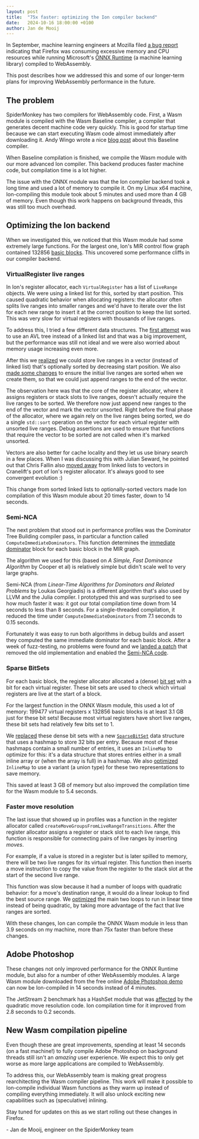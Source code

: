 ```yaml
---
layout: post
title:  "75x faster: optimizing the Ion compiler backend"
date:   2024-10-16 18:00:00 +0100
author: Jan de Mooij
---
```


In September, machine learning engineers at Mozilla filed [a bug report](https://bugzilla.mozilla.org/show_bug.cgi?id=1916442) indicating that Firefox was consuming excessive memory and CPU resources while running Microsoft's [ONNX Runtime](https://github.com/microsoft/onnxruntime) (a machine learning library) compiled to WebAssembly.

This post describes how we addressed this and some of our longer-term plans for improving WebAssembly performance in the future.

## The problem

SpiderMonkey has two compilers for WebAssembly code. First, a Wasm module is compiled with the Wasm Baseline compiler, a compiler that generates decent machine code very quickly. This is good for startup time because we can start executing Wasm code almost immediately after downloading it. Andy Wingo wrote a nice [blog post](https://wingolog.org/archives/2020/03/25/firefoxs-low-latency-webassembly-compiler) about this Baseline compiler.

When Baseline compilation is finished, we compile the Wasm module with our more advanced Ion compiler. This backend produces faster machine code, but compilation time is a lot higher.

The issue with the ONNX module was that the Ion compiler backend took a long time and used a lot of memory to compile it. On my Linux x64 machine, Ion-compiling this module took about 5 minutes and used more than 4 GB of memory. Even though this work happens on background threads, this was still too much overhead.

## Optimizing the Ion backend

When we investigated this, we noticed that this Wasm module had some extremely large functions. For the largest one, Ion's MIR control flow graph contained 132856 [basic blocks](https://en.wikipedia.org/wiki/Basic_block). This uncovered some performance cliffs in our compiler backend.

### VirtualRegister live ranges

In Ion's register allocator, each `VirtualRegister` has a list of `LiveRange` objects. We were using a linked list for this, sorted by start position. This caused quadratic behavior when allocating registers: the allocator often splits live ranges into smaller ranges and we'd have to iterate over the list for each new range to insert it at the correct position to keep the list sorted. This was very slow for virtual registers with thousands of live ranges.

To address this, I tried a few different data structures. The [first attempt](https://bugzilla.mozilla.org/show_bug.cgi?id=1916442#c17) was to use an AVL tree instead of a linked list and that was a big improvement, but the performance was still not ideal and we were also worried about memory usage increasing even more.

After this we [realized](https://bugzilla.mozilla.org/show_bug.cgi?id=1918970) we could store live ranges in a vector (instead of linked list) that's optionally sorted by decreasing start position. We also [made some changes](https://bugzilla.mozilla.org/show_bug.cgi?id=1917817) to ensure the initial live ranges are sorted when we create them, so that we could just append ranges to the end of the vector.

The observation here was that the core of the register allocator, where it assigns registers or stack slots to live ranges, doesn't actually require the live ranges to be sorted. We therefore now just append new ranges to the end of the vector and mark the vector unsorted. Right before the final phase of the allocator, where we again rely on the live ranges being sorted, we do a single `std::sort` operation on the vector for each virtual register with unsorted live ranges. Debug assertions are used to ensure that functions that require the vector to be sorted are not called when it's marked unsorted.

Vectors are also better for cache locality and they let us use binary search in a few places. When I was discussing this with Julian Seward, he pointed out that Chris Fallin also [moved away](https://cfallin.org/blog/2022/06/09/cranelift-regalloc2/) from linked lists to vectors in Cranelift's port of Ion's register allocator. It's always good to see convergent evolution :)

This change from sorted linked lists to optionally-sorted vectors made Ion compilation of this Wasm module about 20 times faster, down to 14 seconds.

### Semi-NCA

The next problem that stood out in performance profiles was the Dominator Tree Building compiler pass, in particular a function called `ComputeImmediateDominators`. This function determines the [immediate dominator](https://en.wikipedia.org/wiki/Dominator_(graph_theory)) block for each basic block in the MIR graph.

The algorithm we used for this (based on *A Simple, Fast Dominance Algorithm* by Cooper et al) is relatively simple but didn't scale well to very large graphs.

Semi-NCA (from *Linear-Time Algorithms for Dominators and Related Problems* by Loukas Georgiadis) is a different algorithm that's also used by LLVM and the Julia compiler. I prototyped this and was surprised to see how much faster it was: it got our total compilation time down from 14 seconds to less than 8 seconds. For a single-threaded compilation, it reduced the time under `ComputeImmediateDominators` from 7.1 seconds to 0.15 seconds.

Fortunately it was easy to run both algorithms in debug builds and assert they computed the same immediate dominator for each basic block. After a week of fuzz-testing, no problems were found and we [landed a patch](https://bugzilla.mozilla.org/show_bug.cgi?id=1919025) that removed the old implementation and enabled the [Semi-NCA code](https://searchfox.org/mozilla-central/rev/d56687458d4e6e8882c4b740e78413a0f0a69d59/js/src/jit/DominatorTree.cpp#19).

### Sparse BitSets

For each basic block, the register allocator allocated a (dense) [bit set](https://en.wikipedia.org/wiki/Bit_array) with a bit for each virtual register. These bit sets are used to check which virtual registers are live at the start of a block.

For the largest function in the ONNX Wasm module, this used a lot of memory: 199477 virtual registers x 132856 basic blocks is at least 3.1 GB just for these bit sets\! Because most virtual registers have short live ranges, these bit sets had relatively few bits set to 1\.

We [replaced](https://bugzilla.mozilla.org/show_bug.cgi?id=1920430) these dense bit sets with a new [`SparseBitSet`](https://searchfox.org/mozilla-central/source/js/src/jit/SparseBitSet.h) data structure that uses a hashmap to store 32 bits per entry. Because most of these hashmaps contain a small number of entries, it uses an `InlineMap` to optimize for this: it's a data structure that stores entries either in a small inline array or (when the array is full) in a hashmap. We also [optimized](https://bugzilla.mozilla.org/show_bug.cgi?id=1920433) `InlineMap` to use a variant (a union type) for these two representations to save memory.

This saved at least 3 GB of memory but also improved the compilation time for the Wasm module to 5.4 seconds.

### Faster move resolution

The last issue that showed up in profiles was a function in the register allocator called `createMoveGroupsFromLiveRangeTransitions`. After the register allocator assigns a register or stack slot to each live range, this function is responsible for connecting pairs of live ranges by inserting *moves*.

For example, if a value is stored in a register but is later spilled to memory, there will be two live ranges for its virtual register. This function then inserts a move instruction to copy the value from the register to the stack slot at the start of the second live range.

This function was slow because it had a number of loops with quadratic behavior: for a move's destination range, it would do a linear lookup to find the best source range. We [optimized](https://bugzilla.mozilla.org/show_bug.cgi?id=1920951) the main two loops to run in linear time instead of being quadratic, by taking more advantage of the fact that live ranges are sorted.

With these changes, Ion can compile the ONNX Wasm module in less than 3.9 seconds on my machine, more than 75x faster than before these changes.

## Adobe Photoshop

These changes not only improved performance for the ONNX Runtime module, but also for a number of other WebAssembly modules. A large Wasm module downloaded from the free online [Adobe Photoshop demo](https://photoshop.adobe.com/discover) can now be Ion-compiled in 14 seconds instead of 4 minutes.

The JetStream 2 benchmark has a HashSet module that was [affected](https://bugzilla.mozilla.org/show_bug.cgi?id=1918970#c14) by the quadratic move resolution code. Ion compilation time for it improved from 2.8 seconds to 0.2 seconds.

## New Wasm compilation pipeline

Even though these are great improvements, spending at least 14 seconds (on a fast machine\!) to fully compile Adobe Photoshop on background threads still isn't an *amazing* user experience. We expect this to only get worse as more large applications are compiled to WebAssembly.

To address this, our WebAssembly team is making great progress rearchitecting the Wasm compiler pipeline. This work will make it possible to Ion-compile individual Wasm functions as they warm up instead of compiling everything immediately. It will also unlock exciting new capabilities such as (speculative) inlining.

Stay tuned for updates on this as we start rolling out these changes in Firefox.

\- Jan de Mooij, engineer on the SpiderMonkey team  

